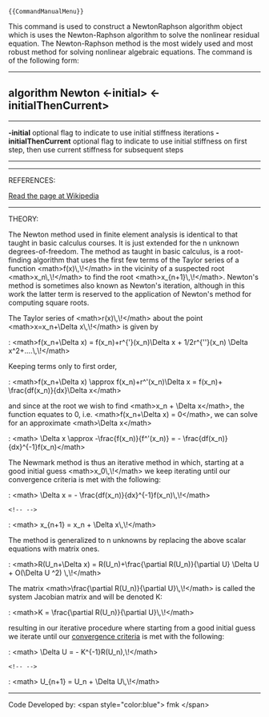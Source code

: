 ```{=mediawiki}
{{CommandManualMenu}}
```
This command is used to construct a NewtonRaphson algorithm object which
is uses the Newton-Raphson algorithm to solve the nonlinear residual
equation. The Newton-Raphson method is the most widely used and most
robust method for solving nonlinear algebraic equations. The command is
of the following form:

  -----------------------------------------------------------
  **algorithm Newton \<-initial\> \<-initialThenCurrent\>**
  -----------------------------------------------------------

  ------------------------- -------------------------------------------------------------------------------------------------------------------
  **-initial**              optional flag to indicate to use initial stiffness iterations
  **-initialThenCurrent**   optional flag to indicate to use initial stiffness on first step, then use current stiffness for subsequent steps
  ------------------------- -------------------------------------------------------------------------------------------------------------------

------------------------------------------------------------------------

REFERENCES:

[Read the page at
Wikipedia](http://en.wikipedia.org/wiki/Newton%27s_method)

------------------------------------------------------------------------

THEORY:

The Newton method used in finite element analysis is identical to that
taught in basic calculus courses. It is just extended for the n unknown
degrees-of-freedom. The method as taught in basic calculus, is a
root-finding algorithm that uses the first few terms of the Taylor
series of a function \<math\>f(x)\\,\\!\</math\> in the vicinity of a
suspected root \<math\>x_n\\,\\!\</math\> to find the root
\<math\>x\_{n+1}\\,\\!\</math\>. Newton\'s method is sometimes also
known as Newton\'s iteration, although in this work the latter term is
reserved to the application of Newton\'s method for computing square
roots.

The Taylor series of \<math\>r(x)\\,\\!\</math\> about the point
\<math\>x=x_n+\\Delta x\\,\\!\</math\> is given by

:   \<math\>f(x_n+\\Delta x) = f(x_n)+r\^{\'}(x_n)\\Delta x +
    1/2r\^{\'\'}(x_n) \\Delta x\^2+\....\\,\\!\</math\>

Keeping terms only to first order,

:   \<math\>f(x_n+\\Delta x) \\approx f(x_n)+r\^\'(x_n)\\Delta x =
    f(x_n)+ \\frac{df(x_n)}{dx}\\Delta x\</math\>

and since at the root we wish to find \<math\>x_n + \\Delta x\</math\>,
the function equates to 0, i.e. \<math\>f(x_n+\\Delta x) = 0\</math\>,
we can solve for an approximate \<math\>\\Delta x\</math\>

:   \<math\> \\Delta x \\approx -\\frac{f(x_n)}{f\^\'(x_n)} = -
    \\frac{df(x_n)}{dx}\^{-1}f(x_n)\</math\>

The Newmark method is thus an iterative method in which, starting at a
good initial guess \<math\>x_0\\,\\!\</math\> we keep iterating until
our convergence criteria is met with the following:

:   \<math\> \\Delta x = -
    \\frac{df(x_n)}{dx}\^{-1}f(x_n)\\,\\!\</math\>

```{=html}
<!-- -->
```

:   \<math\> x\_{n+1} = x_n + \\Delta x\\,\\!\</math\>

The method is generalized to n unknowns by replacing the above scalar
equations with matrix ones.

:   \<math\>R(U_n+\\Delta x) = R(U_n)+\\frac{\\partial R(U_n)}{\\partial
    U} \\Delta U + O(\\Delta U \^2) \\,\\!\</math\>

The matrix \<math\>\\frac{\\partial R(U_n)}{\\partial U}\\,\\!\</math\>
is called the system Jacobian matrix and will be denoted K:

:   \<math\>K = \\frac{\\partial R(U_n)}{\\partial U}\\,\\!\</math\>

resulting in our iterative procedure where starting from a good initial
guess we iterate until our [ convergence
criteria](Test_Command "wikilink") is met with the following:

:   \<math\> \\Delta U = - K\^{-1}R(U_n),\\!\</math\>

```{=html}
<!-- -->
```

:   \<math\> U\_{n+1} = U_n + \\Delta U\\,\\!\</math\>

------------------------------------------------------------------------

Code Developed by: \<span style=\"color:blue\"\> fmk \</span\>
